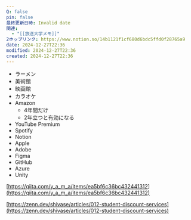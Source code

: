 ```yaml
---
Q: false
pin: false
最終更新日時: Invalid date
関連:
  - "[[放送大学メモ]]"
2ホップリンク: https://www.notion.so/14b1121f1cf680d6bdc5ffd0f28765a9
date: 2024-12-27T22:36
modified: 2024-12-27T22:36
created: 2024-12-27T22:36
---
```

  

  

- ラーメン
- 美術館
- 映画館
- カラオケ
- Amazon
    - 4年間だけ
    - 2年立つと有効になる
- YouTube Premium
- Spotify
- Notion
- Apple
- Adobe
- Figma
- GitHub
- Azure
- Unity

  

  

[https://qiita.com/y_a_m_a/items/ea5bf6c36bc432441312](https://qiita.com/y_a_m_a/items/ea5bf6c36bc432441312)

[https://zenn.dev/shivase/articles/012-student-discount-services](https://zenn.dev/shivase/articles/012-student-discount-services)
